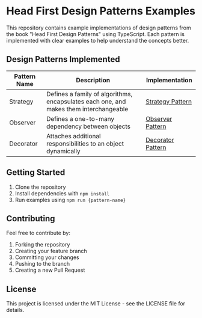 # Head First Design Patterns Examples

This repository contains example implementations of design patterns from the book "Head First Design Patterns" using TypeScript. Each pattern is implemented with clear examples to help understand the concepts better.

## Design Patterns Implemented

| Pattern Name | Description                                                                           | Implementation                           |
| ------------ | ------------------------------------------------------------------------------------- | ---------------------------------------- |
| Strategy     | Defines a family of algorithms, encapsulates each one, and makes them interchangeable | [Strategy Pattern](./strategy/README.md) |
| Observer     | Defines a one-to-many dependency between objects                                      | [Observer Pattern](./observer/README.md) |
| Decorator | Attaches additional responsibilities to an object dynamically | [Decorator Pattern](./decorator/README.md) |
## Getting Started

1. Clone the repository
2. Install dependencies with `npm install`
3. Run examples using `npm run {pattern-name}`

## Contributing

Feel free to contribute by:

1. Forking the repository
2. Creating your feature branch
3. Committing your changes
4. Pushing to the branch
5. Creating a new Pull Request

## License

This project is licensed under the MIT License - see the LICENSE file for details.

